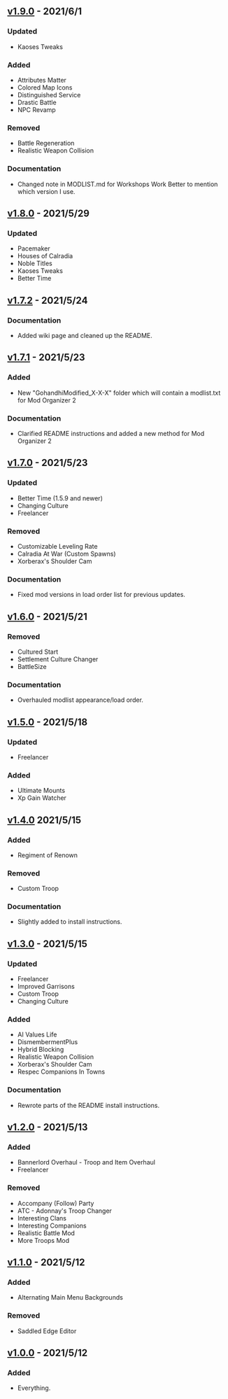 ## [v1.9.0] - 2021/6/1
[v1.9.0]: https://github.com/ButAScratch/BannerlordModlists/compare/v1.9.0...v1.9.0

### Updated

- Kaoses Tweaks

### Added

- Attributes Matter
- Colored Map Icons
- Distinguished Service
- Drastic Battle
- NPC Revamp

### Removed

- Battle Regeneration
- Realistic Weapon Collision

### Documentation

- Changed note in MODLIST.md for Workshops Work Better to mention which version I use.

## [v1.8.0] - 2021/5/29
[v1.8.0]: https://github.com/ButAScratch/BannerlordModlists/compare/v1.7.2...v1.8.0

### Updated

- Pacemaker
- Houses of Calradia
- Noble Titles
- Kaoses Tweaks
- Better Time

## [v1.7.2] - 2021/5/24
[v1.7.2]: https://github.com/ButAScratch/BannerlordModlists/compare/v1.7.1...v1.7.2

### Documentation

- Added wiki page and cleaned up the README.

## [v1.7.1] - 2021/5/23
[v1.7.1]: https://github.com/ButAScratch/BannerlordModlists/compare/v1.7.0...v1.7.1

### Added

- New "GohandhiModified_X-X-X" folder which will contain a modlist.txt for Mod Organizer 2


### Documentation

- Clarified README instructions and added a new method for Mod Organizer 2

## [v1.7.0] - 2021/5/23
[v1.7.0]: https://github.com/ButAScratch/BannerlordModlists/compare/v1.6.0...v1.7.0

### Updated

- Better Time (1.5.9 and newer)
- Changing Culture
- Freelancer

### Removed

- Customizable Leveling Rate
- Calradia At War (Custom Spawns)
- Xorberax's Shoulder Cam

### Documentation

- Fixed mod versions in load order list for previous updates.

## [v1.6.0] - 2021/5/21
[v1.6.0]: https://github.com/ButAScratch/BannerlordModlists/compare/v1.5.0...v1.6.0

### Removed

- Cultured Start
- Settlement Culture Changer
- BattleSize

### Documentation

- Overhauled modlist appearance/load order.

## [v1.5.0] - 2021/5/18
[v1.5.0]: https://github.com/ButAScratch/BannerlordModlists/compare/v1.4.0...v1.5.0

### Updated

- Freelancer

### Added

- Ultimate Mounts
- Xp Gain Watcher

## [v1.4.0] 2021/5/15
[v1.4.0]: https://github.com/ButAScratch/BannerlordModlists/compare/v1.3.0...v1.4.0

### Added

- Regiment of Renown

### Removed

- Custom Troop

### Documentation

- Slightly added to install instructions.

## [v1.3.0] - 2021/5/15
[v1.3.0]: https://github.com/ButAScratch/BannerlordModlists/compare/v1.2.0...v1.3.0

### Updated

- Freelancer
- Improved Garrisons
- Custom Troop
- Changing Culture

### Added 

- AI Values Life
- DismembermentPlus
- Hybrid Blocking
- Realistic Weapon Collision
- Xorberax's Shoulder Cam
- Respec Companions In Towns

### Documentation

- Rewrote parts of the README install instructions.

## [v1.2.0] - 2021/5/13
[v1.2.0]: https://github.com/ButAScratch/BannerlordModlists/compare/v1.1.0...v1.2.0

### Added

- Bannerlord Overhaul - Troop and Item Overhaul
- Freelancer

### Removed

- Accompany (Follow) Party
- ATC - Adonnay's Troop Changer
- Interesting Clans
- Interesting Companions
- Realistic Battle Mod
- More Troops Mod

## [v1.1.0] - 2021/5/12
[v1.1.0]: https://github.com/ButAScratch/BannerlordModlists/compare/v1.0.0...v1.1.0

### Added

- Alternating Main Menu Backgrounds

### Removed

- Saddled Edge Editor

## [v1.0.0] - 2021/5/12
[v1.0.0]: https://github.com/ButAScratch/BannerlordModlists/commit/1301219167a5d034cd8f273afaccacb887ac3d96

### Added

- Everything.